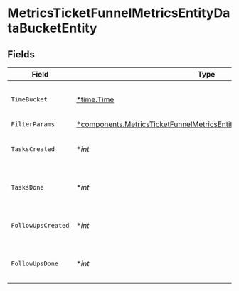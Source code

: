 # MetricsTicketFunnelMetricsEntityDataBucketEntity


## Fields

| Field                                                                                                                                                               | Type                                                                                                                                                                | Required                                                                                                                                                            | Description                                                                                                                                                         |
| ------------------------------------------------------------------------------------------------------------------------------------------------------------------- | ------------------------------------------------------------------------------------------------------------------------------------------------------------------- | ------------------------------------------------------------------------------------------------------------------------------------------------------------------- | ------------------------------------------------------------------------------------------------------------------------------------------------------------------- |
| `TimeBucket`                                                                                                                                                        | [*time.Time](https://pkg.go.dev/time#Time)                                                                                                                          | :heavy_minus_sign:                                                                                                                                                  | The start datetime for the period                                                                                                                                   |
| `FilterParams`                                                                                                                                                      | [*components.MetricsTicketFunnelMetricsEntityDataBucketFilterParamsEntity](../../models/components/metricsticketfunnelmetricsentitydatabucketfilterparamsentity.md) | :heavy_minus_sign:                                                                                                                                                  | N/A                                                                                                                                                                 |
| `TasksCreated`                                                                                                                                                      | **int*                                                                                                                                                              | :heavy_minus_sign:                                                                                                                                                  | The number of tasks created                                                                                                                                         |
| `TasksDone`                                                                                                                                                         | **int*                                                                                                                                                              | :heavy_minus_sign:                                                                                                                                                  | The number of tasks completed                                                                                                                                       |
| `FollowUpsCreated`                                                                                                                                                  | **int*                                                                                                                                                              | :heavy_minus_sign:                                                                                                                                                  | The number of follow ups created                                                                                                                                    |
| `FollowUpsDone`                                                                                                                                                     | **int*                                                                                                                                                              | :heavy_minus_sign:                                                                                                                                                  | The number of follow ups completed                                                                                                                                  |
